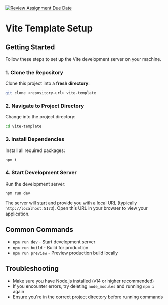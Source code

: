 [![Review Assignment Due Date](https://classroom.github.com/assets/deadline-readme-button-22041afd0340ce965d47ae6ef1cefeee28c7c493a6346c4f15d667ab976d596c.svg)](https://classroom.github.com/a/6prG1XHz)
# Vite Template Setup

## Getting Started

Follow these steps to set up the Vite development server on your machine.

### 1. Clone the Repository

Clone this project into a **fresh directory**:

```bash
git clone <repository-url> vite-template
```

### 2. Navigate to Project Directory

Change into the project directory:

```bash
cd vite-template
```

### 3. Install Dependencies

Install all required packages:

```bash
npm i
```

### 4. Start Development Server

Run the development server:

```bash
npm run dev
```

The server will start and provide you with a local URL (typically `http://localhost:5173`). Open this URL in your browser to view your application.

## Common Commands

- `npm run dev` - Start development server
- `npm run build` - Build for production
- `npm run preview` - Preview production build locally

## Troubleshooting

- Make sure you have Node.js installed (v14 or higher recommended)
- If you encounter errors, try deleting `node_modules` and running `npm i` again
- Ensure you're in the correct project directory before running commands
